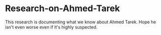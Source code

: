 # Research-on-Ahmed-Tarek
This research is documenting what we know about Ahmed Tarek. Hope he isn't even worse even if it's highly suspected.
